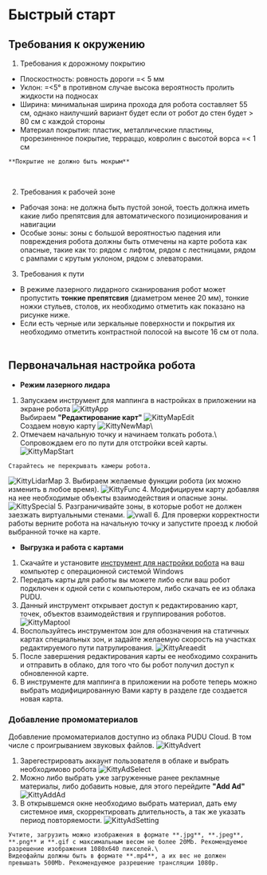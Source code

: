 # Быстрый старт

## Требования к окружению

1. Требования к дорожному покрытию

* Плоскостность: ровность дороги =< 5 мм
* Уклон: =<5° в противном случае высока вероятность пролить жидкости на подносах
* Ширина: минимальная ширина прохода для робота составляет 55 см, однако наилучший вариант будет если от робот до стен будет > 80 см с каждой стороны
* Материал покрытия: пластик, металлические пластины, прорезиненное покрытие, терраццо, ковролин с высотой ворса =< 1 см

```warning
**Покрытие не должно быть мокрым**
```
![]()
![]()
![]()

2. Требования к рабочей зоне

* Рабочая зона: не должна быть пустой зоной, тоесть должна иметь какие либо препятсвия для автоматического позиционирования и навигации
* Особые зоны: зоны с большой вероятностью падения или повреждения робота должны быть отмечены на карте робота как опасные, такие как то: рядом с лифтом, рядом с лестницами, рядом с рампами с крутым уклоном, рядом с элеваторами.

3. Требования к пути

* В режиме лазерного лидарного сканирования робот может пропустить **тонкие препятсвия** (диаметром менее 20 мм), тонкие ножки стульев, столов, их необходимо отметить как показано на рисунке ниже.
![]()
* Если есть черные или зеркальные поверхности и покрытия их необходимо отметить контрастной полосой на высоте 16 см от пола.
![]()

## Первоначальная настройка робота

* **Режим лазерного лидара**
1. Запускаем инструмент для маппинга в настройках в приложении на экране робота 
![KittyApp](/assets/images/Kitty_AppSettings.png)\
Выбираем **"Редактирование карт"**
![KittyMapEdit](/assets/images/Kitty_mapedit.png)\
Создаем новую карту
![KittyNewMap](/assets/images/Kitty_newmap.png)\
2. Отмечаем начальную точку и начинаем толкать робота.\ Сопровождаем его по пути для отстройки всей карты.
![KittyMapStart](/assets/images/Kitty_carrymapping.png)
```warning
Старайтесь не перекрывать камеры робота.
```
![KittyLidarMap](/assets/images/Kitty_lidarmapping)
3. Выбираем желаемые функции робота (их можно изменить в любое время).
![KittyFunc](/assets/images/Kitty_function.png) 
4. Модифицируем карту добавляя на нее необходимые объекты взаимодействия и опасные зоны.
![KittySpecial](/assets/images/Kitty_app_specialelements.png)
5. Разграничивайте зоны, в которые робот не должен заезжать виртуальными стенами.
![vwall](/assets/images/Kitty_vwall.png)
6. Для проверки корректности работы верните робота на начальную точку и запустите проезд к любой выбранной точке на карте.

* **Выгрузка и работа с картами**

1. Скачайте и установите [инструмент для настройки робота](https://drive.google.com/file/d/19j2bC97eX-4JQcutR7iZ3ihO7hQ9vYTp/view?usp=sharing) на ваш компьютер с операционной системой Windows
2. Передать карты для работы вы можете либо если ваш робот подключен к одной сети с компьютером, либо скачать ее из облака PUDU.
3. Данный инструмент открывает доступ к редактированию карт, точек, объектов взаимодействия и группирования роботов.
![KittyMaptool](/assets/images/Kitty_MapTool.png)
4. Воспользуйтесь инструментом зон для обозначения на статичных картах специальных зон, и задайте желаемую скорость на участках редактируемого пути патрулирования.
![KittyAreaedit](/assets/images/Kitty_Area.png)
5. После завершения редактирования карты ее необходимо сохранить и отправить в облако, для того что бы робот получил доступ к обновленной карте.
6. В инструменте для маппинга в приложении на роботе теперь можно выбрать модифицированную Вами карту в разделе где создается новая карта.

### Добавление промоматериалов
Добавление промоматериалов доступно из облака PUDU Cloud. В том числе с проигрыванием звуковых файлов.
![KittyAdvert](/assets/images/Kitty_promoscreen.png)
1. Зарегестрировать аккаунт пользователя в облаке и выбрать необходимово робота
![KittyAdSelect](/assets/images/Kitty_ad.png)
2. Можно либо выбрать уже загруженные ранее рекламные материалы, либо добавить новые, для этого перейдите **"Add Ad"**
![KittyAddAd](/assets/images/Kitty_advertising.png)
3. В открывшемся окне необходимо выбрать материал, дать ему системное имя, скорректировать длительность, а так же указать период повторяемости.
![KittyAdSetting](/assets/images/Kitty_ad_setting.png)
```warning
Учтите, загрузить можно изображения в формате **.jpg**, **.jpeg**, **.png** и **.gif с максимальным весом не более 20Mb. Рекомендуемое разрешение изображения 1080х640 пикселей.\
Видеофайлы должны быть в формате **.mp4**, а их вес не должен превышать 500Mb. Рекомендуемое разрешение трансляции 1080p.
```
